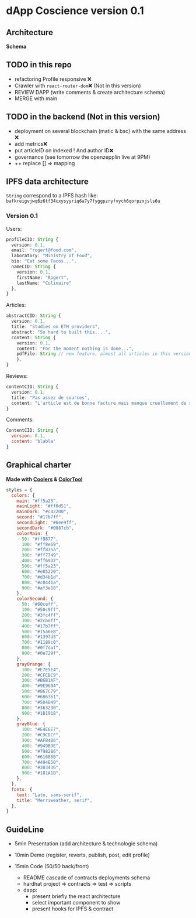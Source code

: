# dApp Coscience version 0.1

## Architecture

**Schema**

## TODO in this repo

- refactoring Profile responsive ❌
- Crawler with `react-router-dom`❌ (Not in this version)
- REVIEW DAPP (write comments & create architecture schema)
- MERGE with main

## TODO in the backend (Not in this version)

- deployment on several blockchain (matic & bsc) with the same address ❌
- add metrics❌
- put articleID on indexed ! And author ID❌
- governance (see tomorrow the openzepplin live at 9PM)
- ++ replace [] => mapping

## IPFS data architecture

`String` correspond to a IPFS hash like:  
`bafkreigvjwq6z6tf34cxysyyriq6a7y7fyggpzryfvych6qorpzxjsls6u`

### Version 0.1

Users:

```ts
profileCID: String {
  version: 0.1,
  email: "rogert@food.com",
  laboratory: "Ministry of Food",
  bio: "Eat some Tacos...",
  nameCID: String {
    version: 0.1,
    firstName: "Rogert",
    lastName: "Culinaire"
  },
}
```

Articles:

```ts
abstractCID: String {
  version: 0.1,
  title: "Studies on ETH providers",
  abstract: "So hard to built this....",
  content: String {
    version: 0.1,
    content: "For the moment nothing is done...",
    pdfFile: String // new feature, almost all articles in this version do not have this key
    },
}
```

Reviews:

```ts
contentCID: String {
  version: 0.1,
  title: "Pas assez de sources",
  content: "L'article est de bonne facture mais manque cruellement de sources"
}
```

Comments:

```js
ContentCID: String {
  version: 0.1,
  content: 'blabla'
}
```

## Graphical charter

**Made with [Coolers](https://coolors.co/) & [ColorTool](https://material.io/resources/color/#!/?view.left=0&view.right=0)**

```js
styles = {
  colors: {
    main: "#ff5a23",
    mainLight: "#ff8d51",
    mainDark: "#c42200",
    second: "#17b7ff",
    secondLight: "#6ee9ff",
    secondDark: "#0087cb",
    colorMain: {
      50: "#ff9877",
      100: "#ff8e69",
      200: "#ff835a",
      300: "#ff7749",
      400: "#ff6937",
      500: "#ff5a23",
      600: "#e85220",
      700: "#d34b1d",
      800: "#c0441a",
      900: "#af3e18",
    },
    colorSecond: {
      50: "#60ceff",
      100: "#50c9ff",
      200: "#3fc4ff",
      300: "#2cbeff",
      400: "#17b7ff",
      500: "#15a6e8",
      600: "#1397d3",
      700: "#1189c0",
      800: "#0f7daf",
      900: "#0e729f",
    },
    grayOrange: {
      100: "#E7E5E4",
      200: "#CFCBC9",
      300: "#B6B1AF",
      400: "#9E9694",
      500: "#867C79",
      600: "#6B6361",
      700: "#504B49",
      800: "#363230",
      900: "#1B1918",
    },
    grayBlue: {
      100: "#E4E6E7",
      200: "#C9CDCF",
      300: "#AFB4B6",
      400: "#949B9E",
      500: "#798286",
      600: "#61686B",
      700: "#494E50",
      800: "#303436",
      900: "#181A1B",
    },
  },
  fonts: {
    text: "Lato, sans-serif",
    title: "Merriweather, serif",
  },
}
```

## GuideLine

- 5min Presentation (add architecture & technologie schema)
- 10min Demo (register, reverts, publish, post, edit profile)
- 15min Code (50/50 back/front)

  - README cascade of contracts deployments schema
  - hardhat project => contracts => test => scripts
  - dapp:
    - present briefly the react architecture
    - select important component to show
    - present hooks for IPFS & contract
